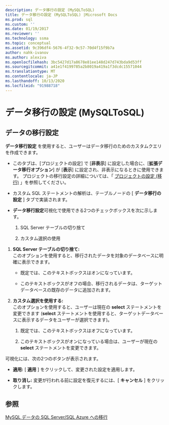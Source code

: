 ```yaml
---
description: データ移行の設定 (MySQLToSQL)
title: データ移行の設定 (MySQLToSQL) |Microsoft Docs
ms.prod: sql
ms.custom: ''
ms.date: 01/19/2017
ms.reviewer: ''
ms.technology: ssma
ms.topic: conceptual
ms.assetid: 9c396df4-5676-4f32-9c57-70d4f15f9b7a
author: nahk-ivanov
ms.author: alexiva
ms.openlocfilehash: 3bc5427d17a8678e81ee148d247d743bda9d53ff
ms.sourcegitcommit: a41e1f4199785a2b8019a419a1f3dcdc15571044
ms.translationtype: MT
ms.contentlocale: ja-JP
ms.lasthandoff: 10/13/2020
ms.locfileid: "91988718"
---
```

# <a name="data-migration-settings-mysqltosql"></a>データ移行の設定 (MySQLToSQL)
  
## <a name="data-migration-settings"></a>データの移行設定  
**データ移行設定** を使用すると、ユーザーはデータ移行のためのカスタムクエリを作成できます。  
  
-   このタブは、[プロジェクトの設定] で [**非表示**] に設定した場合に、[**拡張データ移行オプション**] が [**表示**] に設定され、非表示になるときに使用できます。 プロジェクトの移行設定の詳細については、「 [プロジェクトの設定 (移行)](./project-settings-migration-mysqltosql.md) 」を参照してください。  
  
-   カスタム SQL ステートメントの解析は、テーブルノードの [ **データ移行の設定** ] タブで実装されます。  
  
-   **データ移行設定**可視化で使用できる2つのチェックボックスを次に示します。  
  
    1.  SQL Server テーブルの切り捨て  
  
    2.  カスタム選択の使用  
  
1.  **SQL Server テーブルの切り捨て:**  
     このオプションを使用すると、移行されたデータを対象のデータベースに明確に表示できます。  
  
    -   既定では、このテキストボックスはオンになっています。  
  
    -   このテキストボックスがオフの場合、移行されるデータは、ターゲットデータベースの既存のデータに追加されます。  
  
2.  **カスタム選択を使用する:**  
     このオプションを使用すると、ユーザーは現在の **select** ステートメントを変更できます (**select** ステートメントを使用すると、ターゲットデータベースに表示するデータをユーザーが選択できます)。  
  
    1.  既定では、このテキストボックスはオフになっています。  
  
    2.  このテキストボックスがオンになっている場合は、ユーザーが現在の **select** ステートメントを変更できます。  
  
可視化には、次の2つのボタンが表示されます。  
  
-   **適用:** [ **適用** ] をクリックして、変更された設定を適用します。  
  
-   **取り消し:** 変更が行われる前に設定を復元するには、[ **キャンセル** ] をクリックします。  
  
## <a name="see-also"></a>参照  
[MySQL データの SQL Server/SQL Azure への移行](./migrating-mysql-data-into-sql-server-azure-sql-db-mysqltosql.md)  
